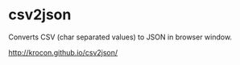 # csv2json
Converts CSV (char separated values) to JSON in browser window.

http://krocon.github.io/csv2json/

